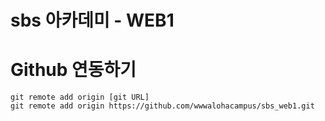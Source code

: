 
# sbs 아카데미 - WEB1

# Github 연동하기

```
git remote add origin [git URL]
git remote add origin https://github.com/wwwalohacampus/sbs_web1.git
```   